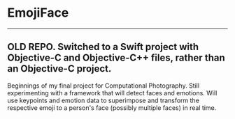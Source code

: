 # EmojiFace

-------
OLD REPO. Switched to a Swift project with Objective-C and Objective-C++ files, rather than an Objective-C project.
-------

Beginnings of my final project for Computational Photography. Still experimenting with a framework that will detect faces and emotions. Will use keypoints and emotion data to superimpose and transform the respective emoji to a person's face (possibly multiple faces) in real time.

